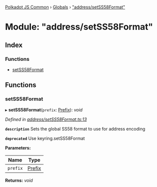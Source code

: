 [Polkadot JS Common](../README.md) › [Globals](../globals.md) › ["address/setSS58Format"](_address_setss58format_.md)

# Module: "address/setSS58Format"

## Index

### Functions

* [setSS58Format](_address_setss58format_.md#setss58format)

## Functions

###  setSS58Format

▸ **setSS58Format**(`prefix`: [Prefix](_address_types_.md#prefix)): *void*

*Defined in [address/setSS58Format.ts:13](https://github.com/polkadot-js/common/blob/adb1c1fe/packages/util-crypto/src/address/setSS58Format.ts#L13)*

**`description`** Sets the global SS58 format to use for address encoding

**`deprecated`** Use keyring.setSS58Format

**Parameters:**

Name | Type |
------ | ------ |
`prefix` | [Prefix](_address_types_.md#prefix) |

**Returns:** *void*
